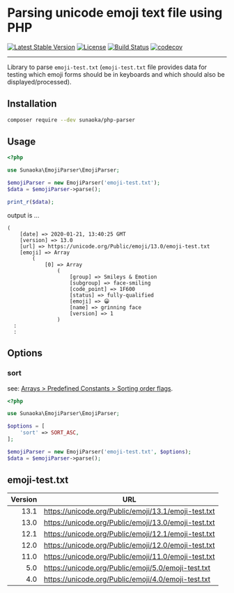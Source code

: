 # Parsing unicode emoji text file using PHP

[![Latest Stable Version](https://poser.pugx.org/sunaoka/emoji-parser/v/stable)](https://packagist.org/packages/sunaoka/emoji-parser)
[![License](https://poser.pugx.org/sunaoka/emoji-parser/license)](https://packagist.org/packages/sunaoka/emoji-parser)
[![Build Status](https://travis-ci.org/sunaoka/emoji-parser.svg?branch=develop)](https://travis-ci.org/sunaoka/emoji-parser)
[![codecov](https://codecov.io/gh/sunaoka/emoji-parser/branch/develop/graph/badge.svg)](https://codecov.io/gh/sunaoka/emoji-parser)

---

Library to parse `emoji-test.txt`
(`emoji-test.txt` file provides data for testing which emoji forms should be in keyboards and which should also be displayed/processed).

## Installation

```bash
composer require --dev sunaoka/php-parser
```

## Usage

```php
<?php

use Sunaoka\EmojiParser\EmojiParser;

$emojiParser = new EmojiParser('emoji-test.txt');
$data = $emojiParser->parse();

print_r($data);
```

output is ...

```text
(
    [date] => 2020-01-21, 13:40:25 GMT
    [version] => 13.0
    [url] => https://unicode.org/Public/emoji/13.0/emoji-test.txt
    [emoji] => Array
        (
            [0] => Array
                (
                    [group] => Smileys & Emotion
                    [subgroup] => face-smiling
                    [code_point] => 1F600
                    [status] => fully-qualified
                    [emoji] => 😀
                    [name] => grinning face
                    [version] => 1
                )
  :
  :
```

## Options

### sort

see: [Arrays > Predefined Constants > Sorting order flags](https://php.net/array.constants).

```php
<?php

use Sunaoka\EmojiParser\EmojiParser;

$options = [
    'sort' => SORT_ASC,
];

$emojiParser = new EmojiParser('emoji-test.txt', $options);
$data = $emojiParser->parse();
```

## emoji-test.txt

| Version | URL                                                  |
| ------: | ---------------------------------------------------- |
|    13.1 | https://unicode.org/Public/emoji/13.1/emoji-test.txt |
|    13.0 | https://unicode.org/Public/emoji/13.0/emoji-test.txt |
|    12.1 | https://unicode.org/Public/emoji/12.1/emoji-test.txt |
|    12.0 | https://unicode.org/Public/emoji/12.0/emoji-test.txt |
|    11.0 | https://unicode.org/Public/emoji/11.0/emoji-test.txt |
|     5.0 | https://unicode.org/Public/emoji/5.0/emoji-test.txt  |
|     4.0 | https://unicode.org/Public/emoji/4.0/emoji-test.txt  |
